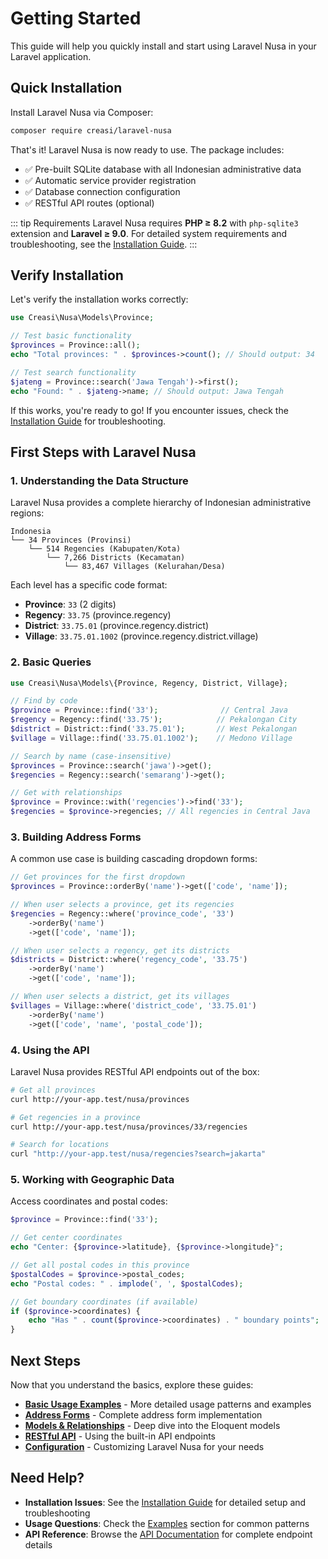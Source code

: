 # Getting Started

This guide will help you quickly install and start using Laravel Nusa in your Laravel application.

## Quick Installation

Install Laravel Nusa via Composer:

```bash
composer require creasi/laravel-nusa
```

That's it! Laravel Nusa is now ready to use. The package includes:

- ✅ Pre-built SQLite database with all Indonesian administrative data
- ✅ Automatic service provider registration
- ✅ Database connection configuration
- ✅ RESTful API routes (optional)

::: tip Requirements
Laravel Nusa requires **PHP ≥ 8.2** with `php-sqlite3` extension and **Laravel ≥ 9.0**. For detailed system requirements and troubleshooting, see the [Installation Guide](/en/guide/installation).
:::

## Verify Installation

Let's verify the installation works correctly:

```php
use Creasi\Nusa\Models\Province;

// Test basic functionality
$provinces = Province::all();
echo "Total provinces: " . $provinces->count(); // Should output: 34

// Test search functionality
$jateng = Province::search('Jawa Tengah')->first();
echo "Found: " . $jateng->name; // Should output: Jawa Tengah
```

If this works, you're ready to go! If you encounter issues, check the [Installation Guide](/en/guide/installation) for troubleshooting.

## First Steps with Laravel Nusa

### 1. Understanding the Data Structure

Laravel Nusa provides a complete hierarchy of Indonesian administrative regions:

```
Indonesia
└── 34 Provinces (Provinsi)
    └── 514 Regencies (Kabupaten/Kota)
        └── 7,266 Districts (Kecamatan)
            └── 83,467 Villages (Kelurahan/Desa)
```

Each level has a specific code format:
- **Province**: `33` (2 digits)
- **Regency**: `33.75` (province.regency)
- **District**: `33.75.01` (province.regency.district)
- **Village**: `33.75.01.1002` (province.regency.district.village)

### 2. Basic Queries

```php
use Creasi\Nusa\Models\{Province, Regency, District, Village};

// Find by code
$province = Province::find('33');              // Central Java
$regency = Regency::find('33.75');            // Pekalongan City
$district = District::find('33.75.01');       // West Pekalongan
$village = Village::find('33.75.01.1002');    // Medono Village

// Search by name (case-insensitive)
$provinces = Province::search('jawa')->get();
$regencies = Regency::search('semarang')->get();

// Get with relationships
$province = Province::with('regencies')->find('33');
$regencies = $province->regencies; // All regencies in Central Java
```

### 3. Building Address Forms

A common use case is building cascading dropdown forms:

```php
// Get provinces for the first dropdown
$provinces = Province::orderBy('name')->get(['code', 'name']);

// When user selects a province, get its regencies
$regencies = Regency::where('province_code', '33')
    ->orderBy('name')
    ->get(['code', 'name']);

// When user selects a regency, get its districts
$districts = District::where('regency_code', '33.75')
    ->orderBy('name')
    ->get(['code', 'name']);

// When user selects a district, get its villages
$villages = Village::where('district_code', '33.75.01')
    ->orderBy('name')
    ->get(['code', 'name', 'postal_code']);
```

### 4. Using the API

Laravel Nusa provides RESTful API endpoints out of the box:

```bash
# Get all provinces
curl http://your-app.test/nusa/provinces

# Get regencies in a province
curl http://your-app.test/nusa/provinces/33/regencies

# Search for locations
curl "http://your-app.test/nusa/regencies?search=jakarta"
```

### 5. Working with Geographic Data

Access coordinates and postal codes:

```php
$province = Province::find('33');

// Get center coordinates
echo "Center: {$province->latitude}, {$province->longitude}";

// Get all postal codes in this province
$postalCodes = $province->postal_codes;
echo "Postal codes: " . implode(', ', $postalCodes);

// Get boundary coordinates (if available)
if ($province->coordinates) {
    echo "Has " . count($province->coordinates) . " boundary points";
}
```

## Next Steps

Now that you understand the basics, explore these guides:

- **[Basic Usage Examples](/en/examples/basic-usage)** - More detailed usage patterns and examples
- **[Address Forms](/en/examples/address-forms)** - Complete address form implementation
- **[Models & Relationships](/en/guide/models)** - Deep dive into the Eloquent models
- **[RESTful API](/en/guide/api)** - Using the built-in API endpoints
- **[Configuration](/en/guide/configuration)** - Customizing Laravel Nusa for your needs

## Need Help?

- **Installation Issues**: See the [Installation Guide](/en/guide/installation) for detailed setup and troubleshooting
- **Usage Questions**: Check the [Examples](/en/examples/basic-usage) section for common patterns
- **API Reference**: Browse the [API Documentation](/en/api/overview) for complete endpoint details
